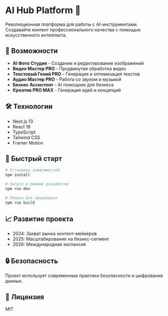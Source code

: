 # AI Hub Platform 🚀

Революционная платформа для работы с AI-инструментами. Создавайте контент профессионального качества с помощью искусственного интеллекта.

## 🎯 Возможности

- **AI Фото Студия** - Создание и редактирование изображений
- **Видео Мастер PRO** - Продвинутая обработка видео
- **Текстовый Гений PRO** - Генерация и оптимизация текстов
- **Аудио Мастер PRO** - Работа со звуком и музыкой
- **Бизнес Ассистент** - AI помощник для бизнеса
- **Креатив PRO MAX** - Генерация идей и концепций

## 🛠 Технологии

- Next.js 13
- React 18
- TypeScript
- Tailwind CSS
- Framer Motion

## 🚀 Быстрый старт

```bash
# Установка зависимостей
npm install

# Запуск в режиме разработки
npm run dev

# Сборка для продакшена
npm run build
```

## 📈 Развитие проекта

- 2024: Захват рынка контент-мейкеров
- 2025: Масштабирование на бизнес-сегмент
- 2026: Международная экспансия

## 🔒 Безопасность

Проект использует современные практики безопасности и шифрования данных.

## 📝 Лицензия

MIT
